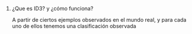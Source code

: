 1. ¿Que es ID3? y ¿cómo funciona?

   A partir de ciertos ejemplos observados en el mundo real, y para cada uno de ellos tenemos una clasificación observada

   